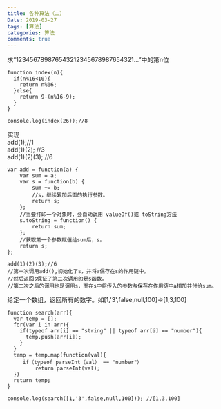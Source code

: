 ```yaml
---
title: 各种算法（二）
Date: 2019-03-27
tags: [算法]
categories: 算法
comments: true
---
```


求“123456789876543212345678987654321...”中的第n位
```
function index(n){
  if(n%16<10){
    return n%16;
  }else{
    return 9-(n%16-9);
  }
}

console.log(index(26));//8
```
实现  
add(1);//1    
add(1)(2); //3  
add(1)(2)(3); //6

```
var add = function(a) {
    var sum = a;
    var s = function(b) {
        sum += b;
        //s，继续累加后面的执行参数。
        return s;
    };
    //当要打印一个对象时，会自动调用 valueOf()或 toString方法
    s.toString = function() {
        return sum;
    };
    //获取第一个参数赋值给sum后，s。
    return s;
};

add(1)(2)(3);//6
//第一次调用add(),初始化了s，并将a保存在s的作用链中。
//然后返回s保证了第二次调用的是s函数。
//第二次之后的调用也是调用s，而在s中将传入的参数与保存在作用链中a相加并付给sum。
```
给定一个数组，返回所有的数字。如[1,'3',false,null,100]=>[1,3,100]

```
function search(arr){
  var temp = [];
  for(var i in arr){
    if(typeof arr[i] == "string" || typeof arr[i] == "number"){
      temp.push(arr[i]);
    }
  }
  temp = temp.map(function(val){
     if（typeof parseInt（val） == "number"）
         return parseInt(val);
  })
  return temp;
}

console.log(search([1,'3',false,null,100])); //[1,3,100]
```


